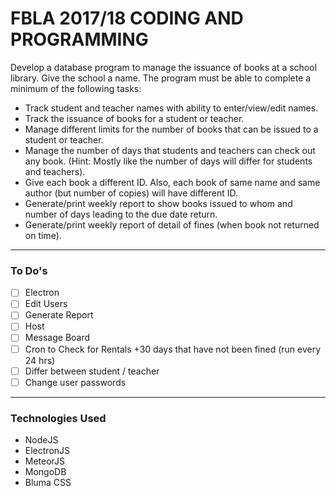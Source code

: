 # FBLA 2017/18 CODING AND PROGRAMMING

Develop a database program to manage the issuance of books at a school library.  Give the school a name.  The program must be able to complete a minimum of the following tasks:

- Track student and teacher names with ability to enter/view/edit names.
- Track the issuance of books for a student or teacher.
- Manage different limits for the number of books that can be issued to a student or teacher.
- Manage the number of days that students and teachers can check out any book. (Hint:  Mostly like the number of days will differ for students and teachers).
- Give each book a different ID. Also, each book of same name and same author (but number of copies) will have different ID.
- Generate/print weekly report to show books issued to whom and number of days leading to the due date return.
- Generate/print weekly report of detail of fines (when book not returned on time).


---

### To Do's
- [ ] Electron
- [ ] Edit Users
- [ ] Generate Report
- [ ] Host
- [ ] Message Board
- [ ] Cron to Check for Rentals +30 days that have not been fined (run every 24 hrs)
- [ ] Differ between student / teacher
- [ ] Change user passwords

---

### Technologies Used

- NodeJS
- ElectronJS
- MeteorJS
- MongoDB
- Bluma CSS
